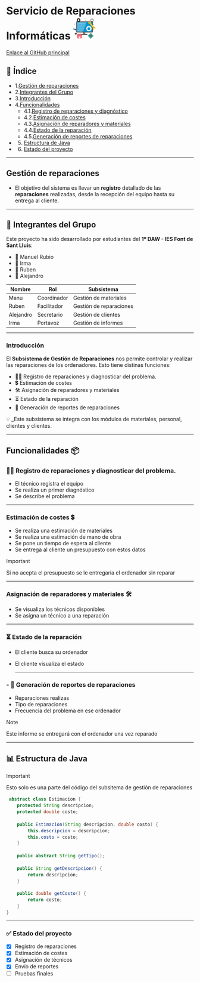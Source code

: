 # Servicio de Reparaciones Informáticas  <img src="LogoEmpresa.png" alt="Icono" width="60"/>
[Enlace al GitHub principal](https://github.com/RubenSanchezAng/Reparacion-de-ordenadores) 

## 📑 Índice
- 1.[Gestión de reparaciones](#gestión-de-reparaciones)
- 2.[Integrantes del Grupo](#integrantes-del-grupo)
- 3.[Introducción](#introducción)
- 4.[Funcionalidades](#funcionalidades)
  - 4.1.[Registro de reparaciones y diagnóstico](#registro-de-reparaciones-y-diagnóstico)
  - 4.2.[Estimación de costes](#estimación-de-costes)
  - 4.3.[Asignación de reparadores y materiales](#asignación-de-reparadores-y-materiales)
  - 4.4.[Estado de la reparación](#estado-de-la-reparación)
  - 4.5.[Generación de reportes de reparaciones](#generación-de-reportes-de-reparaciones)
- 5. [Estructura de Java](#estructura-de-java)
- 6. [Estado del proyecto](#estado-del-proyecto)

---

## Gestión de reparaciones

- El objetivo del sistema es llevar un **registro** detallado de las **reparaciones** realizadas, desde la recepción del equipo hasta su entrega al cliente.

---
## :busts_in_silhouette: Integrantes del Grupo

Este proyecto ha sido desarrollado por estudiantes del **1º DAW - IES Font de Sant Lluís**:

- :bust_in_silhouette: Manuel Rubio
- :bust_in_silhouette: Irma
- :bust_in_silhouette: Ruben
- :bust_in_silhouette: Alejandro

| Nombre     | Rol   | Subsistema             |
|------------|-------|------------------------|
| Manu       | Coordinador   | Gestión de materiales  |
| Ruben      | Facilitador   | Gestión de reparaciones|
| Alejandro  |  Secretario   | Gestión de clientes    |
| Irma       |   Portavoz | Gestión de informes    |

---
### Introducción
El **Subsistema de Gestión de Reparaciones** nos permite controlar y realizar las reparaciones de los ordenadores. Esto tiene distinas funciones:
- :mechanic:	Registro de reparaciones y diagnosticar del problema.
- :heavy_dollar_sign: Estimación de costes
- :hammer_and_wrench: Asignación de reparadores y materiales
- :hourglass_flowing_sand: Estado de la reparación
- :page_with_curl: Generación de reportes de reparaciones

 :bulb: _Este subsistema se integra con los módulos de materiales, personal, clientes y clientes.

 ---

## Funcionalidades :package:

###  :mechanic:	Registro de reparaciones y diagnosticar del problema.

- El técnico registra el equipo
- Se realiza un primer diagnóstico
- Se describe el problema

---
### Estimación de costes :heavy_dollar_sign: 

- Se realiza una estimación de materiales
- Se realiza una estimación de mano de obra
- Se pone un tiempo de espera al cliente
- Se entrega al cliente un presupuesto con estos datos
  
> [!IMPORTANT]  
> Si no acepta el presupuesto se le entregaría el ordenador sin reparar

---
### Asignación de reparadores y materiales :hammer_and_wrench:

- Se visualiza los técnicos disponibles
- Se asigna un técnico a una reparación


---

###  :hourglass_flowing_sand: Estado de la reparación

- El cliente busca su ordenador
- El cliente visualiza el estado

  ---

### - :page_with_curl: Generación de reportes de reparaciones
- Reparaciones realizas
- Tipo de reparaciones
- Frecuencia del problema en ese ordenador
  
> [!NOTE]  
> Este informe se entregará con el ordenador una vez reparado

---

##  :bar_chart: Estructura de Java
> [!IMPORTANT]  
> Esto solo es una parte del código del subsitema de gestión de reparaciones
``` java
 abstract class Estimacion {
    protected String descripcion;
    protected double costo;

    public Estimacion(String descripcion, double costo) {
        this.descripcion = descripcion;
        this.costo = costo;
    }

    public abstract String getTipo();

    public String getDescripcion() {
        return descripcion;
    }

    public double getCosto() {
        return costo;
    }
}

```
--- 
###  :white_check_mark: Estado del proyecto


- [x] Registro de reparaciones  
- [x] Estimación de costes  
- [x] Asignación de técnicos  
- [x] Envío de reportes  
- [ ] Pruebas finales
